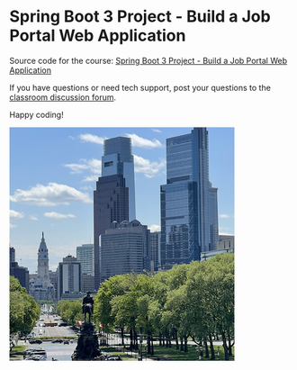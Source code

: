 # Spring Boot 3 Project - Build a Job Portal Web Application

Source code for the course: [Spring Boot 3 Project - Build a Job Portal Web Application](http://www.luv2code.com/spring-boot-3-project-job-portal-web-app-github)

If you have questions or need tech support, post your questions to the [classroom discussion forum](https://www.udemy.com/course/spring-boot-3-project-job-portal-web-app/learn/v4/questions).

Happy coding!

[<img src="images/city-skyline-small.png">](http://www.luv2code.com/spring-boot-3-project-job-portal-web-app-github)
